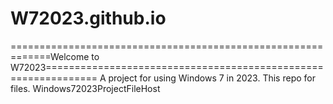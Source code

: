 # W72023.github.io
=============================================================Welcome to W72023===============================================================
A project for using Windows 7 in 2023.
This repo for files.
Windows72023ProjectFileHost
